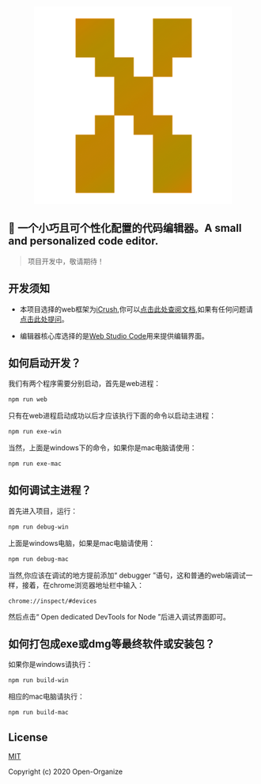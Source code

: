 
<p align="center"><a href="https://github.com/Open-Organize/Open-Code-Editor" target="_blank">
<img width="400" src="./web/assets/images/logo.png" alt="Open Code Editor"></a></p>

📄 一个小巧且可个性化配置的代码编辑器。A small and personalized code editor.
------------------------------------------------------------------------------

> 项目开发中，敬请期待！

## 开发须知

- 本项目选择的web框架为[iCrush](https://github.com/yelloxing/iCrush),你可以[点击此处查阅文档](https://yelloxing.github.io/iCrush/index.html),如果有任何问题请[点击此处提问](https://github.com/yelloxing/iCrush/issues)。

- 编辑器核心库选择的是[Web Studio Code](https://github.com/yelloxing/Web-Studio-Code)用来提供编辑界面。

## 如何启动开发？

我们有两个程序需要分别启动，首先是web进程：

```bash
npm run web
```

只有在web进程启动成功以后才应该执行下面的命令以启动主进程：

```bash
npm run exe-win
```

当然，上面是windows下的命令，如果你是mac电脑请使用：

```bash
npm run exe-mac
```

## 如何调试主进程？

首先进入项目，运行：

```bash
npm run debug-win
```

上面是windows电脑，如果是mac电脑请使用：

```bash
npm run debug-mac
```

当然,你应该在调试的地方提前添加“ debugger ”语句，这和普通的web端调试一样，接着，在chrome浏览器地址栏中输入：

```
chrome://inspect/#devices
```

然后点击“ Open dedicated DevTools for Node ”后进入调试界面即可。

## 如何打包成exe或dmg等最终软件或安装包？

如果你是windows请执行：

```bash
npm run build-win
```

相应的mac电脑请执行：

```bash
npm run build-mac
```

## License

[MIT](https://github.com/Open-Organize/Open-Code-Editor/blob/master/LICENSE)

Copyright (c) 2020 Open-Organize
